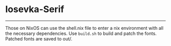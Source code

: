 # Iosevka-Serif
---
Those on NixOS can use the shell.nix file to enter a nix environment with all the necessary dependencies. Use `build.sh` to build and patch the fonts. Patched fonts are saved to out/.
